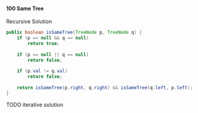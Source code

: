 #### 100 Same Tree
Recursive Solution
```java
public boolean isSameTree(TreeNode p, TreeNode q) {
    if (p == null && q == null)
        return true;
    
    if (p == null || q == null)
        return false;
    
    if (p.val != q.val)
        return false;
    
    return isSameTree(p.right, q.right) && isSameTree(q.left, p.left);
}
```
TODO iterative solution



